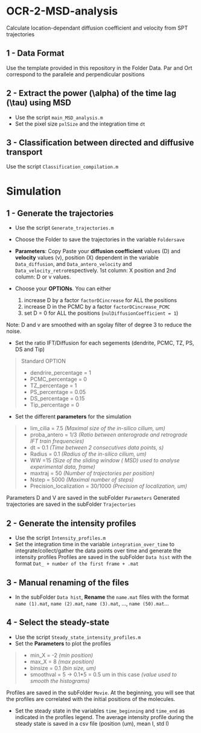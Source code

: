 # OCR-2-MSD-analysis
Calculate location-dependant diffusion coefficient and velocity from SPT trajectories
## 1 - Data Format
  Use the template provided in this repository in the Folder Data. Par and Ort correspond to the parallele and perpendicular positions 
## 2 - Extract the power (\alpha) of the time lag (\tau) using MSD
- Use the script `main_MSD_analysis.m`
- Set the pixel size `pxlSize` and the integration time `dt`
## 3 - Classification between directed and diffusive transport
  Use the script `Classification_compilation.m`





# Simulation
## 1 - Generate the trajectories
- Use the script `Generate_trajectories.m`
- Choose the Folder to save the trajectories in the variable `Foldersave`

- **Parameters**: Copy Paste your **diffusion coefficient** values (D) and **velocity** values (v), position (X) dependent in the variable `Data_diffusion`, and `Data_antero_velocity` and `Data_velocity_retro`respectively.
1st column: X position and 2nd column: D or v values.
- Choose your **OPTIONs**. You can either
  1) increase D by a factor `factorDCincrease` for ALL the positions
  2) increase D in the PCMC by a factor `factorDCincrease_PCMC` 
  3) set D = 0 for ALL the positions (`nulDiffusionCoefficient = 1`)

Note: D and v are smoothed with an sgolay filter of degree 3 to reduce the noise.
- Set the ratio IFT/Diffusion for each segements (dendrite, PCMC, TZ, PS, DS and Tip)

 > Standard OPTION  
 >
 > - dendrire_percentage = 1  
 > - PCMC_percentage = 0  
 > - TZ_percentage = 1  
 > - PS_percentage = 0.05  
 > - DS_percentage = 0.15  
 > - Tip_percentage = 0  
  
- Set the different **parameters** for the simulation

 > - lim_cilia = 7.5   _(Maximal size of the in-silico cilium, um)_  
 > - proba_antero = 1/3   _(Ratio between anterograde and retrograde IFT train frequencies)_  
 > - dt = 0.1   _(Time between 2 consecutives data points, s)_  
 > - Radius = 0.1   _(Radius of the in-silico cilium, um)_   
 > - WW =15   _(Size of the sliding window ( MSD) used to analyse experimental data, frame)_    
 > - maxtraj = 50   _(Number of trajectories per position)_    
 > - Nstep = 5000   _(Maximal number of steps)_  
 > - Precision_localization = 30/1000   _(Precision of localization, um)_    

Parameters D and V are saved in the subFolder `Parameters`
Generated trajectories are saved in the subFolder `Trajectories`

## 2 - Generate the intensity profiles 

- Use the script `Intensity_profiles.m`
- Set the integration time in the variable `integration_over_time` to integrate/collect/gather the data points over time and generate the intensity profiles
Profiles are saved in the subFolder `Data hist` with the format `Dat_ + number of the first frame + .mat`

## 3 - Manual renaming of the files
- In the subFolder `Data hist`, **Rename** the `name.mat` files with the format `name (1).mat`, `name (2).mat`, `name (3).mat`, ..., `name (50).mat`...

## 4 - Select the steady-state
- Use the script `Steady_state_intensity_profiles.m`
- Set the **Parameters** to plot the profiles

> - min_X = -2  _(min position)_  
> - max_X = 8  _(max position)_  
> - binsize = 0.1 _(bin size, um)_  
> - smoothval = 5   -> 0.1*5 = 0.5 um in this case _(value used to smooth the histograms)_  

Profiles are saved in the subFolder `Movie`.
At the beginning, you will see that the profiles are correlated with the initial positions of the molecules.
- Set the steady state in the variables `time_beginning` and `time_end` as indicated in the profiles legend.
The average intensity profile during the steady state is saved in a csv file (position (um), mean I, std I)
